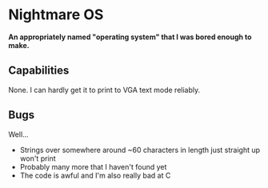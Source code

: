 # Nightmare OS
**An appropriately named "operating system" that I was bored enough to make.**



## Capabilities
None. I can hardly get it to print to VGA text mode reliably.

## Bugs
Well...
* Strings over somewhere around ~60 characters in length just straight up won't print
* Probably many more that I haven't found yet
* The code is awful and I'm also really bad at C
